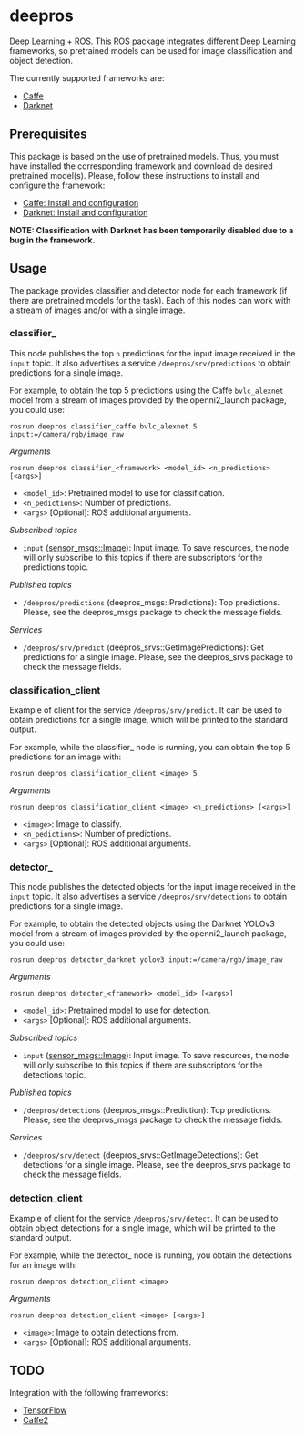 # deepros

Deep Learning + ROS. This ROS package integrates different Deep Learning frameworks, so pretrained models can be used for image classification and object detection.

The currently supported frameworks are:

* [Caffe](http://caffe.berkeleyvision.org/)
* [Darknet](https://pjreddie.com/darknet/)

## Prerequisites

This package is based on the use of pretrained models. Thus, you must have installed the corresponding framework and download de desired pretrained model(s). Please, follow these instructions to install and configure the framework:

* [Caffe: Install and configuration](models/README_Caffe.md)
* [Darknet: Install and configuration](models/README_Darknet.md)

**NOTE: Classification with Darknet has been temporarily disabled due to a bug in the framework.**

## Usage

The package provides classifier and detector node for each framework (if there are pretrained models for the task). Each of this nodes can work with a stream of images and/or with a single image.

### classifier\_<framework>

This node publishes the top `n` predictions for the input image received in the `input` topic. It also advertises a service `/deepros/srv/predictions` to obtain predictions for a single image.

For example, to obtain the top 5 predictions using the Caffe `bvlc_alexnet` model from a stream of images provided by the openni2\_launch package, you could use:

    rosrun deepros classifier_caffe bvlc_alexnet 5 input:=/camera/rgb/image_raw

_Arguments_

    rosrun deepros classifier_<framework> <model_id> <n_predictions> [<args>]

- `<model_id>`: Pretrained model to use for classification.
- `<n_pedictions>`: Number of predictions.
- `<args>` [Optional]: ROS additional arguments.

_Subscribed topics_

- `input` ([sensor\_msgs::Image](http://docs.ros.org/api/sensor_msgs/html/msg/Image.html)): Input image. To save resources, the node will only subscribe to this topics if there are subscriptors for the predictions topic.

_Published topics_

- `/deepros/predictions` (deepros\_msgs::Predictions): Top predictions. Please, see the deepros\_msgs package to check the message fields.

_Services_

- `/deepros/srv/predict` (deepros\_srvs::GetImagePredictions): Get predictions for a single image. Please, see the deepros\_srvs package to check the message fields.

### classification\_client

Example of client for the service `/deepros/srv/predict`. It can be used to obtain predictions for a single image, which will be printed to the standard output.

For example, while the classifier\_<framework> node is running, you can obtain the top 5 predictions for an image with:

    rosrun deepros classification_client <image> 5 

_Arguments_

    rosrun deepros classification_client <image> <n_predictions> [<args>]

- `<image>`: Image to classify.
- `<n_pedictions>`: Number of predictions.
- `<args>` [Optional]: ROS additional arguments.


### detector\_<framework>

This node publishes the detected objects for the input image received in the `input` topic. It also advertises a service `/deepros/srv/detections` to obtain predictions for a single image.

For example, to obtain the detected objects using the Darknet YOLOv3 model from a stream of images provided by the openni2\_launch package, you could use:

    rosrun deepros detector_darknet yolov3 input:=/camera/rgb/image_raw

_Arguments_

    rosrun deepros detector_<framework> <model_id> [<args>]

- `<model_id>`: Pretrained model to use for detection.
- `<args>` [Optional]: ROS additional arguments.

_Subscribed topics_

- `input` ([sensor\_msgs::Image](http://docs.ros.org/api/sensor_msgs/html/msg/Image.html)): Input image. To save resources, the node will only subscribe to this topics if there are subscriptors for the detections topic.

_Published topics_

- `/deepros/detections` (deepros\_msgs::Prediction): Top predictions. Please, see the deepros\_msgs package to check the message fields.

_Services_

- `/deepros/srv/detect` (deepros\_srvs::GetImageDetections): Get detections for a single image. Please, see the deepros\_srvs package to check the message fields.

### detection\_client

Example of client for the service `/deepros/srv/detect`. It can be used to obtain object detections for a single image, which will be printed to the standard output.

For example, while the detector\_<framework> node is running, you obtain the detections for an image with:

    rosrun deepros detection_client <image>

_Arguments_

    rosrun deepros detection_client <image> [<args>]

- `<image>`: Image to obtain detections from.
- `<args>` [Optional]: ROS additional arguments.


## TODO

Integration with the following frameworks:
  * [TensorFlow](https://www.tensorflow.org/)
  * [Caffe2](https://caffe2.ai)

